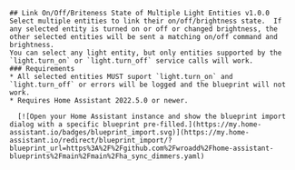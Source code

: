     ## Link On/Off/Briteness State of Multiple Light Entities v1.0.0
    Select multiple entities to link their on/off/brightness state.  If any selected entity is turned on or off or changed brightness, the other selected entities will be sent a matching on/off command and brightness.
    You can select any light entity, but only entities supported by the `light.turn_on` or `light.turn_off` service calls will work.
    ### Requirements
    * All selected entities MUST suport `light.turn_on` and `light.turn_off` or errors will be logged and the blueprint will not work.
    * Requires Home Assistant 2022.5.0 or newer.

      [![Open your Home Assistant instance and show the blueprint import dialog with a specific blueprint pre-filled.](https://my.home-assistant.io/badges/blueprint_import.svg)](https://my.home-assistant.io/redirect/blueprint_import/?blueprint_url=https%3A%2F%2Fgithub.com%2Fwroadd%2Fhome-assistant-blueprints%2Fmain%2Fmain%2Fha_sync_dimmers.yaml)
      
